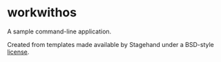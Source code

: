 # workwithos

A sample command-line application.

Created from templates made available by Stagehand under a BSD-style
[license](https://github.com/dart-lang/stagehand/blob/master/LICENSE).
